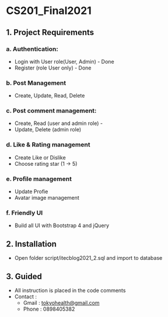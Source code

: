 # CS201_Final2021

## 1. Project Requirements

### a. Authentication:
- Login with User role(User, Admin) - Done
- Register (role User only) - Done
### b. Post Management
- Create, Update, Read, Delete
### c. Post comment management:
- Create, Read (user and admin role) -
- Update, Delete (admin role)
### d. Like & Rating management
- Create Like or Dislike
- Choose rating star (1 -> 5)
### e. Profile management
- Update Profie
- Avatar image management 
### f. Friendly UI
- Build all UI with Bootstrap 4 and jQuery 

## 2. Installation
- Open folder script/itecblog2021_2.sql and import to database

## 3. Guided
- All instruction is placed in the code comments
- Contact :
    - Gmail : tokyohealth@gmail.com
    - Phone : 0898405382
